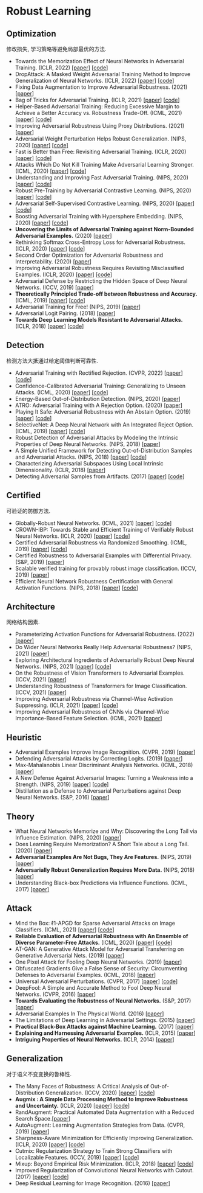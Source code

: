 
# Robust Learning


## Optimization

修改损失, 学习策略等避免局部最优的方法.

- Towards the Memorization Effect of Neural Networks in Adversarial Training. (ICLR, 2022) [[paper](http://arxiv.org/abs/2106.04794)] [[code](https://anonymous.4open.science/r/benign-adv-77C5)]
- DropAttack: A Masked Weight Adversarial Training Method to Improve Generalization of Neural Networks. (ICLR, 2022) [[paper](http://arxiv.org/abs/2108.12805)] [[code](https://github.com/nishiwen1214/DropAttack)]
- Fixing Data Augmentation to Improve Adversarial Robustness. (2021) [[paper](https://arxiv.org/abs/2103.01946?msclkid=655be8b5b19111ec99add64c2edadd77)]
- Bag of Tricks for Adversarial Training. (ICLR, 2021) [[paper](http://arxiv.org/abs/2010.00467)] [[code](https://github.com/P2333/Bag-of-Tricks-for-AT?msclkid=c5080f60b19311eca2e42624e9ecec78)]
- Helper-Based Adversarial Training: Reducing Excessive Margin to Achieve a Better Accuracy vs. Robustness Trade-Off. (ICML, 2021) [[paper](https://openreview.net/pdf?id=BuD2LmNaU3a)] [[code](https://github.com/imrahulr/hat)]
- Improving Adversarial Robustness Using Proxy Distributions. (2021) [[paper](https://arxiv.org/abs/2104.09425v1)]
- Adversarial Weight Perturbation Helps Robust Generalization. (NIPS, 2020) [[paper]](http://arxiv.org/abs/2004.05884) [[code]](https://github.com/csdongxian/AWP)
- Fast is Better than Free: Revisiting Adversarial Training. (ICLR, 2020) [[paper](http://arxiv.org/abs/2001.03994)] [[code](https://github.com/locuslab/fast_adversarial)]
- Attacks Which Do Not Kill Training Make Adversarial Learning Stronger. (ICML, 2020) [[paper](http://arxiv.org/abs/2002.11242)] [[code](https://github.com/zjfheart/Friendly-Adversarial-Training)]
- Understanding and Improving Fast Adversarial Training. (NIPS, 2020) [[paper](https://arxiv.org/abs/2007.02617)] [[code](https://github.com/tml-epfl/understanding-fast-adv-training)]
- Robust Pre-Training by Adversarial Contrastive Learning. (NIPS, 2020) [[paper](https://arxiv.org/abs/2010.13337)] [[code](https://github.com/VITA-Group/Adversarial-Contrastive-Learning)]
- Adversarial Self-Supervised Contrastive Learning. (NIPS, 2020) [[paper](https://arxiv.org/abs/2006.07589)] [[code](https://github.com/Kim-Minseon/RoCL)]
- Boosting Adversarial Training with Hypersphere Embedding. (NIPS, 2020) [[paper](http://arxiv.org/abs/2002.08619)] [[code](https://github.com/ShawnXYang/AT_HE)]
- **Uncovering the Limits of Adversarial Training against Norm-Bounded Adversarial Examples.** (2020) [[paper](https://arxiv.org/abs/2010.03593)]
- Rethinking Softmax Cross-Entropy Loss for Adversarial Robustness. (ICLR, 2020) [[paper](http://arxiv.org/abs/1905.10626)] [[code](https://github.com/P2333/Max-Mahalanobis-Training)]
- Second Order Optimization for Adversarial Robustness and Interpretability. (2020) [[paper](https://arxiv.org/pdf/2009.04923.pdf)]
- Improving Adversarial Robustness Requires Revisiting Misclassified Examples. (ICLR, 2020) [[paper](https://openreview.net/forum?id=rklOg6EFwS)] [[code](https://github.com/YisenWang/MART?msclkid=8ee60abdb18b11ec88297eb510e53f39)]
- Adversarial Defense by Restricting the Hidden Space of Deep Neural Networks. (ICCV, 2019) [[paper](https://openaccess.thecvf.com/content_ICCV_2019/papers/Mustafa_Adversarial_Defense_by_Restricting_the_Hidden_Space_of_Deep_Neural_ICCV_2019_paper.pdf)]
- **Theoretically Principled Trade-off between Robustness and Accuracy.** (ICML, 2019) [[paper](http://proceedings.mlr.press/v97/zhang19p/zhang19p.pdf)] [[code](https://github.com/yaodongyu/TRADES)]
- Adversarial Training for Free! (NIPS, 2019) [[paper](https://papers.nips.cc/paper/2019/file/7503cfacd12053d309b6bed5c89de212-Paper.pdf?msclkid=b49f3cffb19211ec9eba4b8e1378fe4b)]
- Adversarial Logit Pairing. (2018) [[paper](http://arxiv.org/abs/1803.06373)]
- **Towards Deep Learning Models Resistant to Adversarial Attacks.** (ICLR, 2018) [[paper](https://arxiv.org/pdf/1706.06083.pdf)] [[code](https://github.com/MadryLab/cifar10_challenge)]


## Detection

检测方法大抵通过给定阈值判断可靠性.


- Adversarial Training with Rectified Rejection. (CVPR, 2022) [[paper](https://arxiv.org/pdf/2105.14785.pdf)] [[code](https://github.com/P2333/Rectified-Rejection)]
- Confidence-Calibrated Adversarial Training: Generalizing to Unseen Attacks. (ICML, 2020) [[paper](http://arxiv.org/abs/1910.06259)] [[code](https://github.com/davidstutz/confidence-calibrated-adversarial-training)]
- Energy-Based Out-of-Distribution Detection. (NIPS, 2020) [[paper](https://arxiv.org/abs/2010.03759v4)]
- ATRO: Adversarial Training with A Rejection Option. (2020) [[paper](https://arxiv.org/abs/2010.12905#:~:text=Adversarial%20training%20is%20one%20of%20them%2C%20which%20trains,of%20Adversarial%20Training%20with%20a%20Rejection%20Option%20%28ATRO%29.)]
- Playing It Safe: Adversarial Robustness with An Abstain Option. (2019) [[paper](https://arxiv.org/abs/1911.11253)] [[code](https://github.com/cassidylaidlaw/playing-it-safe)]
- SelectiveNet: A Deep Neural Network with An Integrated Reject Option. (ICML, 2019) [[paper](http://arxiv.org/abs/1901.09192)] [[code](https://github.com/geifmany/SelectiveNet)]
- Robust Detection of Adversarial Attacks by Modeling the Intrinsic Properties of Deep Neural Networks. (NIPS, 2018) [[paper](https://papers.nips.cc/paper/2018/file/e7a425c6ece20cbc9056f98699b53c6f-Paper.pdf)]
- A Simple Unified Framework for Detecting Out-of-Distribution Samples and Adversarial Attacks. (NIPS, 2018) [[paper](https://arxiv.org/abs/1807.03888v2)] [[code](https://github.com/pokaxpoka/deep_Mahalanobis_detector)]
- Characterizing Adversarial Subspaces Using Local Intrinsic Dimensionality. (ICLR, 2018) [[paper](https://arxiv.org/abs/1801.02613)]
- Detecting Adversarial Samples from Artifacts. (2017) [[paper](https://arxiv.org/abs/1703.00410)] [[code](https://github.com/rfeinman/detecting-adversarial-samples)]

## Certified

可验证的防御方法.

- Globally-Robust Neural Networks. (ICML, 2021) [[paper](http://arxiv.org/abs/2102.08452)] [[code](https://github.com/klasleino/gloro/blob/master/gloro/models.py)]
- CROWN-IBP: Towards Stable and Efficient Training of Verifiably Robust Neural Networks. (ICLR, 2020) [[paper](https://arxiv.org/abs/1906.06316)] [[code](https://github.com/huanzhang12/CROWN-IBP)]
- Certified Adversarial Robustness via Randomized Smoothing. (ICML, 2019) [[paper](https://arxiv.org/pdf/1902.02918.pdf)] [[code](https://github.com/locuslab/smoothing)]
- Certified Robustness to Adversarial Examples with Differential Privacy. (S&P, 2019) [[paper](https://arxiv.org/abs/1802.03471)]
- Scalable verified training for provably robust image classification. (ICCV, 2019) [[paper](https://openaccess.thecvf.com/content_ICCV_2019/papers/Gowal_Scalable_Verified_Training_for_Provably_Robust_Image_Classification_ICCV_2019_paper.pdf)]
- Efficient Neural Network Robustness Certification with General Activation Functions. (NIPS, 2018) [[paper](https://arxiv.org/abs/1811.00866)] [[code](https://github.com/deepmind/interval-bound-propagation)]


## Architecture

网络结构因素.

- Parameterizing Activation Functions for Adversarial Robustness. (2022) [[paper]](https://arxiv.org/pdf/2110.05626v1.pdf)
- Do Wider Neural Networks Really Help Adversarial Robustness? (NIPS, 2021) [[paper](http://arxiv.org/abs/2010.01279)]
- Exploring Architectural Ingredients of Adversarially Robust Deep Neural Networks. (NIPS, 2021) [[paper](http://arxiv.org/abs/2110.03825)] [[code](https://github.com/HanxunH/RobustWRN)]
- On the Robustness of Vision Transformers to Adversarial Examples. (ICCV, 2021) [[paper](https://openaccess.thecvf.com/content/ICCV2021/papers/Mahmood_On_the_Robustness_of_Vision_Transformers_to_Adversarial_Examples_ICCV_2021_paper.pdf?msclkid=3dc37010b19211ec9808c62953b9d693)]
- Understanding Robustness of Transformers for Image Classification. (ICCV, 2021) [[paper](https://openaccess.thecvf.com/content/ICCV2021/papers/Bhojanapalli_Understanding_Robustness_of_Transformers_for_Image_Classification_ICCV_2021_paper.pdf?msclkid=1b733cf2b19211ec85bbc10d4a9a4d95)]
- Improving Adversarial Robustness via Channel-Wise Activation Suppressing. (ICLR, 2021) [[paper](https://arxiv.org/pdf/2103.08307.pdf)] [[code](https://github.com/bymavis/CAS_ICLR2021)]
- Improving Adversarial Robustness of CNNs via Channel-Wise Importance-Based Feature Selection. (ICML, 2021) [[paper](http://arxiv.org/abs/2102.05311)]



## Heuristic

- Adversarial Examples Improve Image Recognition. (CVPR, 2019) [[paper](https://arxiv.org/abs/1911.09665)]
- Defending Adversarial Attacks by Correcting Logits. (2019) [[paper](https://arxiv.org/pdf/1906.10973v1.pdf)]
- Max-Mahalanobis Linear Discriminant Analysis Networks. (ICML, 2018) [[paper](https://arxiv.org/abs/1802.09308)]
- A New Defense Against Adversarial Images: Turning a Weakness into a Strength. (NIPS, 2019) [[paper]()] [[code]()]
- Distillation as a Defense to Adversarial Perturbations against Deep Neural Networks. (S&P, 2016) [[paper](https://arxiv.org/pdf/1511.04508.pdf)]

## Theory

- What Neural Networks Memorize and Why: Discovering the Long Tail via Influence Estimation. (NIPS, 2020) [[paper](https://arxiv.org/abs/2008.03703)]
- Does Learning Require Memorization? A Short Tale about a Long Tail. (2020) [[paper](http://arxiv.org/abs/1906.05271)]
- **Adversarial Examples Are Not Bugs, They Are Features.** (NIPS, 2019) [[paper](https://arxiv.org/pdf/1905.02175.pdf)]
- **Adversarially Robust Generalization Requires More Data.** (NIPS, 2018) [[paper](https://arxiv.org/abs/1804.11285)]
- Understanding Black-box Predictions via Influence Functions. (ICML, 2017) [[paper]](https://arxiv.org/pdf/1703.04730.pdf)




## Attack


- Mind the Box: ℓ1-APGD for Sparse Adversarial Attacks on Image Classifiers. (ICML, 2021) [[paper](https://arxiv.org/abs/2103.01208)] [[code](https://github.com/fra31/auto-attack)]
- **Reliable Evaluation of Adversarial Robustness with An Ensemble of Diverse Parameter-Free Attacks.** (ICML, 2020) [[paper](http://arxiv.org/abs/2003.01690)] [[code](https://github.com/fra31/auto-attack)]
- AT-GAN: A Generative Attack Model for Adversarial Transferring on Generative Adversarial Nets. (2019) [[paper](https://arxiv.org/abs/1904.07793)]
- One Pixel Attack for Fooling Deep Neural Networks. (2019) [[paper](https://arxiv.org/pdf/1710.08864.pdf)]
- Obfuscated Gradients Give a False Sense of Security: Circumventing Defenses to Adversarial Examples. (ICML, 2018) [[paper](https://arxiv.org/pdf/1802.00420.pdf)]
- Universal Adversarial Perturbations. (CVPR, 2017) [[paper](http://openaccess.thecvf.com/content_cvpr_2017/papers/Moosavi-Dezfooli_Universal_Adversarial_Perturbations_CVPR_2017_paper.pdf)] [[code](https://github.com/LTS4/universal)]
- DeepFool: A Simple and Accurate Method to Fool Deep Neural Networks. (CVPR, 2016) [[paper](https://arxiv.org/pdf/1511.04599.pdf)]
- **Towards Evaluating the Robustness of Neural Networks.** (S&P, 2017) [[paper](https://nicholas.carlini.com/papers/2017_sp_nnrobustattacks.pdf)]
- Adversarial Examples In The Physical World. (2016) [[paper](https://static.googleusercontent.com/media/research.google.com/zh-CN//pubs/archive/45471.pdf)]
- The Limitations of Deep Learning in Adversarial Settings. (2015) [[paper](https://arxiv.org/pdf/1511.07528.pdf)]
- **Practical Black-Box Attacks against Machine Learning.** (2017) [[paper](https://arxiv.org/pdf/1602.02697.pdf)]
- **Explaining and Harnessing Adversarial Examples.** (ICLR, 2015) [[paper](https://arxiv.org/abs/1412.6572)]
- **Intriguing Properties of Neural Networks.** (ICLR, 2014) [[paper](http://arxiv.org/abs/1312.6199)]

## Generalization

对于语义不变变换的鲁棒性.


- The Many Faces of Robustness: A Critical Analysis of Out-of-Distribution Generalization. (ICCV, 2020) [[paper](http://arxiv.org/abs/2006.16241)] [[code](https://github.com/hendrycks/imagenet-r)]
- **Augmix : A Simple Data Processing Method to Improve Robustness and Uncertainty.** (ICLR, 2020) [[paper](https://openreview.net/pdf?id=S1gmrxHFvB)] [[code](https://github.com/google-research/augmix?msclkid=8ceb09b3b18d11ecb4200eb4bfedb6cf)]
- RandAugment: Practical Automated Data Augmentation with a Reduced Search Space.[[paper](https://arxiv.org/abs/1909.13719v2)]
- AutoAugment: Learning Augmentation Strategies from Data. (CVPR, 2019) [[paper](http://export.arxiv.org/pdf/1805.09501)]
- Sharpness-Aware Minimization for Efficiently Improving Generalization. (ICLR, 2020) [[paper](https://arxiv.org/abs/2010.01412v3)] [[code](https://github.com/davda54/sam)]
- Cutmix: Regularization Strategy to Train Strong Classifiers with Localizable Features. (ICCV, 2019) [[paper](https://arxiv.org/abs/1905.04899v2)] [[code](https://github.com/clovaai/CutMix-PyTorch)]
- Mixup: Beyond Empirical Risk Minimization. (ICLR, 2018) [[paper](http://arxiv.org/abs/1710.09412)] [[code](https://github.com/facebookresearch/mixup-cifar10)]
- Improved Regularization of Convolutional Neural Networks with Cutout. (2017) [[paper](https://arxiv.org/abs/1708.04552)] [[code](https://github.com/uoguelph-mlrg/Cutout)]
- Deep Residual Learning for Image Recognition. (2016) [[paper](https://arxiv.org/abs/1512.03385?source=post_page---------------------------)]